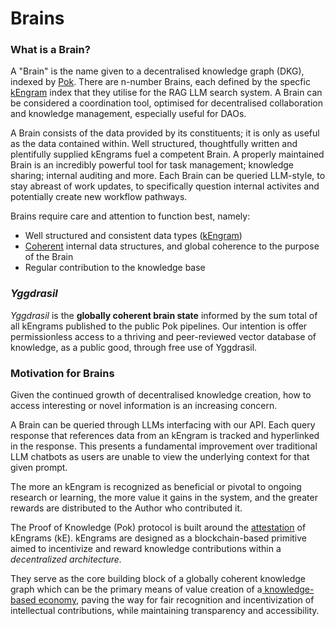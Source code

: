 # Brains

### What is a Brain?

A "Brain" is the name given to a decentralised knowledge graph (DKG), indexed by [Pok](./). There are n-number Brains, each defined by the specfic [kEngram](kengrams.md) index that they utilise for the RAG LLM search system. A Brain can be considered a coordination tool, optimised for decentralised collaboration and knowledge management, especially useful for DAOs.

A Brain consists of the data provided by its constituents; it is only as useful as the data contained within. Well structured, thoughtfully written and plentifully supplied kEngrams fuel a competent Brain. A properly maintained Brain is an incredibly powerful tool for task management; knowledge sharing; internal auditing and more. Each Brain can be queried LLM-style, to stay abreast of work updates, to specifically question internal activites and potentially create new workflow pathways.

Brains require care and attention to function best, namely:

* Well structured and consistent data types ([kEngram](kengrams.md))
* [Coherent](kengrams.md#coherence) internal data structures, and global coherence to the purpose of the Brain
* Regular contribution to the knowledge base

### _Yggdrasil_

_Yggdrasil_ is the **globally coherent brain state** informed by the sum total of all kEngrams published to the public Pok pipelines. Our intention is offer permissionless access to a thriving and peer-reviewed vector database of knowledge, as a public good, through free use of Yggdrasil.

### Motivation for Brains

Given the continued growth of decentralised knowledge creation, how to access interesting or novel information is an increasing concern.

A Brain can be queried through LLMs interfacing with our API. Each query response that references data from an kEngram is tracked and hyperlinked in the response. This presents a fundamental improvement over traditional LLM chatbots as users are unable to view the underlying context for that given prompt.

The more an kEngram is recognized as beneficial or pivotal to ongoing research or learning, the more value it gains in the system, and the greater rewards are distributed to the Author who contributed it.

The Proof of Knowledge (Pok) protocol is built around the [attestation](https://docs.attest.sh/docs/core--concepts/attestations) of kEngrams (kE). kEngrams are designed as a blockchain-based primitive aimed to incentivize and reward knowledge contributions within a _decentralized architecture._&#x20;

They serve as the core building block of a globally coherent knowledge graph which can be the primary means of value creation of a[ knowledge-based economy](../../../introductory-info/trifecta-of-effective-integration.md), paving the way for fair recognition and incentivization of intellectual contributions, while maintaining transparency and accessibility.
